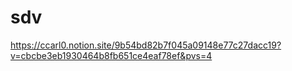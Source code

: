 # sdv

https://ccarl0.notion.site/9b54bd82b7f045a09148e77c27dacc19?v=cbcbe3eb1930464b8fb651ce4eaf78ef&pvs=4
